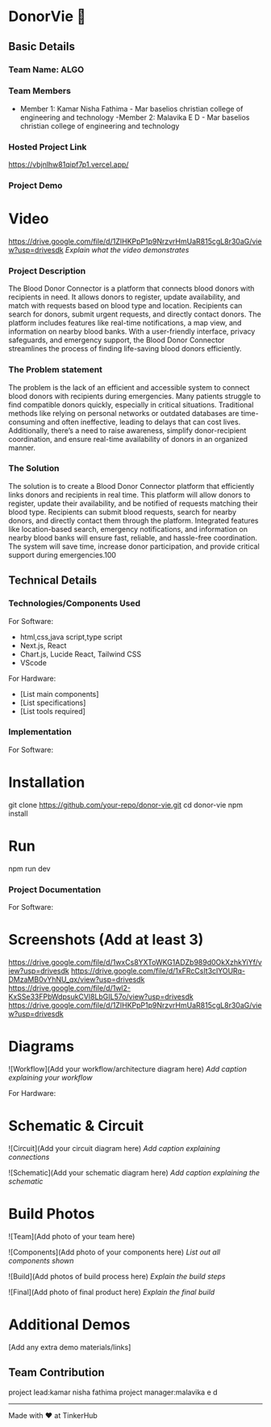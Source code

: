 # DonorVie 🎯


## Basic Details
### Team Name: ALGO


### Team Members
- Member 1: Kamar Nisha Fathima - Mar baselios christian college of engineering and technology
-Member 2: Malavika E D - Mar baselios christian college of engineering and technology
  
### Hosted Project Link
https://vbjnlhw81qipf7p1.vercel.app/
 ### Project Demo
# Video
https://drive.google.com/file/d/1ZIHKPpP1p9NrzvrHmUaR815cgL8r30aG/view?usp=drivesdk
*Explain what the video demonstrates*

### Project Description
The Blood Donor Connector is a platform that connects blood donors with recipients in need. It allows donors to register, update availability, and match with requests based on blood type and location. Recipients can search for donors, submit urgent requests, and directly contact donors. The platform includes features like real-time notifications, a map view, and information on nearby blood banks. With a user-friendly interface, privacy safeguards, and emergency support, the Blood Donor Connector streamlines the process of finding life-saving blood donors efficiently.

### The Problem statement
The problem is the lack of an efficient and accessible system to connect blood donors with recipients during emergencies. Many patients struggle to find compatible donors quickly, especially in critical situations. Traditional methods like relying on personal networks or outdated databases are time-consuming and often ineffective, leading to delays that can cost lives. Additionally, there’s a need to raise awareness, simplify donor-recipient coordination, and ensure real-time availability of donors in an organized manner.
### The Solution
The solution is to create a Blood Donor Connector platform that efficiently links donors and recipients in real time. This platform will allow donors to register, update their availability, and be notified of requests matching their blood type. Recipients can submit blood requests, search for nearby donors, and directly contact them through the platform. Integrated features like location-based search, emergency notifications, and information on nearby blood banks will ensure fast, reliable, and hassle-free coordination. The system will save time, increase donor participation, and provide critical support during emergencies.100

## Technical Details
### Technologies/Components Used
For Software:
- html,css,java script,type script
- Next.js, React
- Chart.js, Lucide React, Tailwind CSS
- VScode

For Hardware:
- [List main components]
- [List specifications]
- [List tools required]

### Implementation
For Software:
# Installation
git clone https://github.com/your-repo/donor-vie.git
cd donor-vie
npm install

# Run
npm run dev


### Project Documentation
For Software:

# Screenshots (Add at least 3)
https://drive.google.com/file/d/1wxCs8YXToWKG1ADZb989d0OkXzhkYiYf/view?usp=drivesdk
https://drive.google.com/file/d/1xFRcCsIt3clYOURq-DMzaMB0vYhNU_qx/view?usp=drivesdk
https://drive.google.com/file/d/1wl2-KxSSe33FPbWdpsukCVl8LbGIL57o/view?usp=drivesdk
https://drive.google.com/file/d/1ZIHKPpP1p9NrzvrHmUaR815cgL8r30aG/view?usp=drivesdk


# Diagrams
![Workflow](Add your workflow/architecture diagram here)
*Add caption explaining your workflow*

For Hardware:

# Schematic & Circuit
![Circuit](Add your circuit diagram here)
*Add caption explaining connections*

![Schematic](Add your schematic diagram here)
*Add caption explaining the schematic*

# Build Photos
![Team](Add photo of your team here)


![Components](Add photo of your components here)
*List out all components shown*

![Build](Add photos of build process here)
*Explain the build steps*

![Final](Add photo of final product here)
*Explain the final build*



# Additional Demos
[Add any extra demo materials/links]

## Team Contribution
project lead:kamar nisha fathima 
project manager:malavika e d

---
Made with ❤️ at TinkerHub
